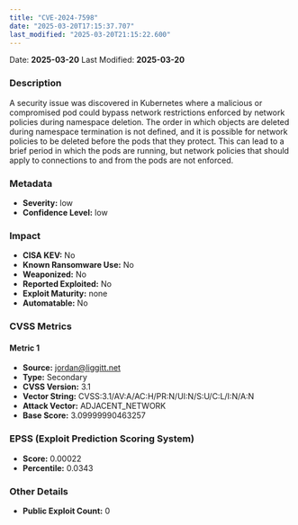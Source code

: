 ```yaml
---
title: "CVE-2024-7598"
date: "2025-03-20T17:15:37.707"
last_modified: "2025-03-20T21:15:22.600"
---
```


Date: **2025-03-20** Last Modified: **2025-03-20**

### Description  
A security issue was discovered in Kubernetes where a malicious or compromised pod could bypass network restrictions enforced by network policies during namespace deletion. The order in which objects are deleted during namespace termination is not defined, and it is possible for network policies to be deleted before the pods that they protect. This can lead to a brief period in which the pods are running, but network policies that should apply to connections to and from the pods are not enforced.

### Metadata  
- **Severity:** low
- **Confidence Level:** low

### Impact  
- **CISA KEV:** No
- **Known Ransomware Use:** No
- **Weaponized:** No
- **Reported Exploited:** No
- **Exploit Maturity:** none
- **Automatable:** No

### CVSS Metrics  

#### Metric 1
- **Source:** jordan@liggitt.net
- **Type:** Secondary
- **CVSS Version:** 3.1
- **Vector String:** CVSS:3.1/AV:A/AC:H/PR:N/UI:N/S:U/C:L/I:N/A:N
- **Attack Vector:** ADJACENT_NETWORK
- **Base Score:** 3.09999990463257


### EPSS (Exploit Prediction Scoring System)  
- **Score:** 0.00022
- **Percentile:** 0.0343

### Other Details  
- **Public Exploit Count:** 0

